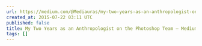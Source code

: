 ```yaml
---
url: https://medium.com/@Mediauras/my-two-years-as-an-anthropologist-on-the-photoshop-team-e700acb7d3d5
created_at: 2015-07-22 03:11 UTC
published: false
title: My Two Years as an Anthropologist on the Photoshop Team — Medium
tags: []
---
```



